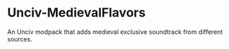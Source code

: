 # Unciv-MedievalFlavors
An Unciv modpack that adds medieval exclusive soundtrack from different sources.
